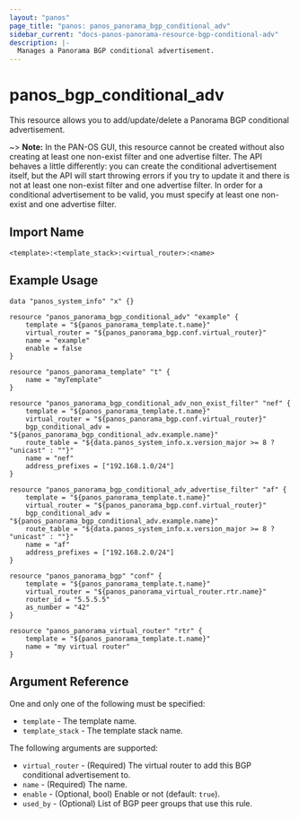 ```yaml
---
layout: "panos"
page_title: "panos: panos_panorama_bgp_conditional_adv"
sidebar_current: "docs-panos-panorama-resource-bgp-conditional-adv"
description: |-
  Manages a Panorama BGP conditional advertisement.
---
```


# panos_bgp_conditional_adv

This resource allows you to add/update/delete a Panorama BGP conditional advertisement.

~> **Note:** In the PAN-OS GUI, this resource cannot be created without also
creating at least one non-exist filter and one advertise filter.  The API behaves
a little differently:  you can create the conditional advertisement itself, but
the API will start throwing errors if you try to update it and there is not at
least one non-exist filter and one advertise filter.  In order for a conditional
advertisement to be valid, you must specify at least one non-exist and one
advertise filter.


## Import Name

```
<template>:<template_stack>:<virtual_router>:<name>
```


## Example Usage

```hcl
data "panos_system_info" "x" {}

resource "panos_panorama_bgp_conditional_adv" "example" {
    template = "${panos_panorama_template.t.name}"
    virtual_router = "${panos_panorama_bgp.conf.virtual_router}"
    name = "example"
    enable = false
}

resource "panos_panorama_template" "t" {
    name = "myTemplate"
}

resource "panos_panorama_bgp_conditional_adv_non_exist_filter" "nef" {
    template = "${panos_panorama_template.t.name}"
    virtual_router = "${panos_panorama_bgp.conf.virtual_router}"
    bgp_conditional_adv = "${panos_panorama_bgp_conditional_adv.example.name}"
    route_table = "${data.panos_system_info.x.version_major >= 8 ? "unicast" : ""}"
    name = "nef"
    address_prefixes = ["192.168.1.0/24"]
}

resource "panos_panorama_bgp_conditional_adv_advertise_filter" "af" {
    template = "${panos_panorama_template.t.name}"
    virtual_router = "${panos_panorama_bgp.conf.virtual_router}"
    bgp_conditional_adv = "${panos_panorama_bgp_conditional_adv.example.name}"
    route_table = "${data.panos_system_info.x.version_major >= 8 ? "unicast" : ""}"
    name = "af"
    address_prefixes = ["192.168.2.0/24"]
}

resource "panos_panorama_bgp" "conf" {
    template = "${panos_panorama_template.t.name}"
    virtual_router = "${panos_panorama_virtual_router.rtr.name}"
    router_id = "5.5.5.5"
    as_number = "42"
}

resource "panos_panorama_virtual_router" "rtr" {
    template = "${panos_panorama_template.t.name}"
    name = "my virtual router"
}
```

## Argument Reference

One and only one of the following must be specified:

* `template` - The template name.
* `template_stack` - The template stack name.

The following arguments are supported:

* `virtual_router` - (Required) The virtual router to add this BGP
  conditional advertisement to.
* `name` - (Required) The name.
* `enable` - (Optional, bool) Enable or not (default: `true`).
* `used_by` - (Optional) List of BGP peer groups that use this rule.
